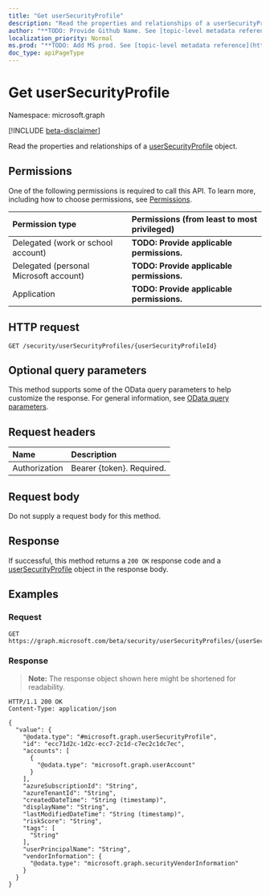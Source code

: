 ```yaml
---
title: "Get userSecurityProfile"
description: "Read the properties and relationships of a userSecurityProfile object."
author: "**TODO: Provide Github Name. See [topic-level metadata reference](https://msgo.azurewebsites.net/add/document/guidelines/metadata.html#topic-level-metadata)**"
localization_priority: Normal
ms.prod: "**TODO: Add MS prod. See [topic-level metadata reference](https://msgo.azurewebsites.net/add/document/guidelines/metadata.html#topic-level-metadata)**"
doc_type: apiPageType
---
```


# Get userSecurityProfile
Namespace: microsoft.graph

[!INCLUDE [beta-disclaimer](../../includes/beta-disclaimer.md)]

Read the properties and relationships of a [userSecurityProfile](../resources/usersecurityprofile.md) object.

## Permissions
One of the following permissions is required to call this API. To learn more, including how to choose permissions, see [Permissions](/graph/permissions-reference).

|Permission type|Permissions (from least to most privileged)|
|:---|:---|
|Delegated (work or school account)|**TODO: Provide applicable permissions.**|
|Delegated (personal Microsoft account)|**TODO: Provide applicable permissions.**|
|Application|**TODO: Provide applicable permissions.**|

## HTTP request

<!-- {
  "blockType": "ignored"
}
-->
``` http
GET /security/userSecurityProfiles/{userSecurityProfileId}
```

## Optional query parameters
This method supports some of the OData query parameters to help customize the response. For general information, see [OData query parameters](/graph/query-parameters).

## Request headers
|Name|Description|
|:---|:---|
|Authorization|Bearer {token}. Required.|

## Request body
Do not supply a request body for this method.

## Response

If successful, this method returns a `200 OK` response code and a [userSecurityProfile](../resources/usersecurityprofile.md) object in the response body.

## Examples

### Request
<!-- {
  "blockType": "request",
  "name": "get_usersecurityprofile"
}
-->
``` http
GET https://graph.microsoft.com/beta/security/userSecurityProfiles/{userSecurityProfileId}
```


### Response
>**Note:** The response object shown here might be shortened for readability.
<!-- {
  "blockType": "response",
  "truncated": true,
  "@odata.type": "microsoft.graph.userSecurityProfile"
}
-->
``` http
HTTP/1.1 200 OK
Content-Type: application/json

{
  "value": {
    "@odata.type": "#microsoft.graph.userSecurityProfile",
    "id": "ecc71d2c-1d2c-ecc7-2c1d-c7ec2c1dc7ec",
    "accounts": [
      {
        "@odata.type": "microsoft.graph.userAccount"
      }
    ],
    "azureSubscriptionId": "String",
    "azureTenantId": "String",
    "createdDateTime": "String (timestamp)",
    "displayName": "String",
    "lastModifiedDateTime": "String (timestamp)",
    "riskScore": "String",
    "tags": [
      "String"
    ],
    "userPrincipalName": "String",
    "vendorInformation": {
      "@odata.type": "microsoft.graph.securityVendorInformation"
    }
  }
}
```

